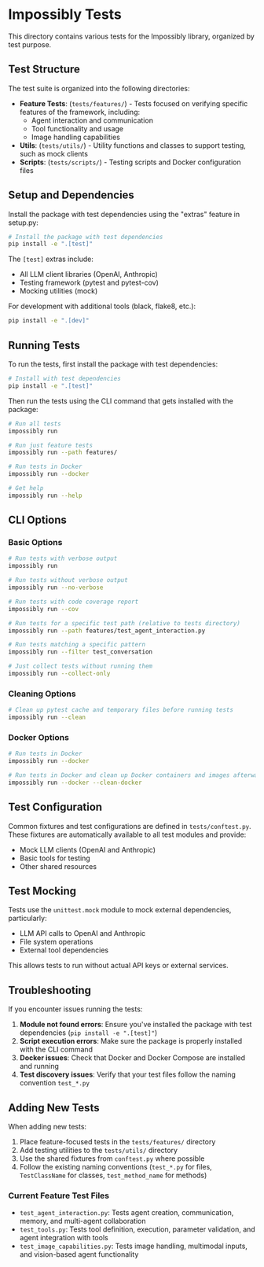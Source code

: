 # Impossibly Tests

This directory contains various tests for the Impossibly library, organized by test purpose.

## Test Structure

The test suite is organized into the following directories:

- **Feature Tests**: (`tests/features/`) - Tests focused on verifying specific features of the framework, including:
  - Agent interaction and communication
  - Tool functionality and usage
  - Image handling capabilities
- **Utils**: (`tests/utils/`) - Utility functions and classes to support testing, such as mock clients
- **Scripts**: (`tests/scripts/`) - Testing scripts and Docker configuration files

## Setup and Dependencies

Install the package with test dependencies using the "extras" feature in setup.py:

```bash
# Install the package with test dependencies
pip install -e ".[test]"
```

The `[test]` extras include:
- All LLM client libraries (OpenAI, Anthropic)
- Testing framework (pytest and pytest-cov)
- Mocking utilities (mock)

For development with additional tools (black, flake8, etc.):
```bash
pip install -e ".[dev]"
```

## Running Tests

To run the tests, first install the package with test dependencies:

```bash
# Install with test dependencies
pip install -e ".[test]"
```

Then run the tests using the CLI command that gets installed with the package:

```bash
# Run all tests
impossibly run

# Run just feature tests
impossibly run --path features/

# Run tests in Docker
impossibly run --docker

# Get help
impossibly run --help
```

## CLI Options

### Basic Options

```bash
# Run tests with verbose output
impossibly run

# Run tests without verbose output
impossibly run --no-verbose

# Run tests with code coverage report
impossibly run --cov

# Run tests for a specific test path (relative to tests directory)
impossibly run --path features/test_agent_interaction.py

# Run tests matching a specific pattern
impossibly run --filter test_conversation

# Just collect tests without running them
impossibly run --collect-only
```

### Cleaning Options

```bash
# Clean up pytest cache and temporary files before running tests
impossibly run --clean
```

### Docker Options

```bash
# Run tests in Docker
impossibly run --docker

# Run tests in Docker and clean up Docker containers and images afterward
impossibly run --docker --clean-docker
```

## Test Configuration

Common fixtures and test configurations are defined in `tests/conftest.py`. These fixtures are automatically available to all test modules and provide:

- Mock LLM clients (OpenAI and Anthropic)
- Basic tools for testing
- Other shared resources

## Test Mocking

Tests use the `unittest.mock` module to mock external dependencies, particularly:

- LLM API calls to OpenAI and Anthropic
- File system operations
- External tool dependencies

This allows tests to run without actual API keys or external services.

## Troubleshooting

If you encounter issues running the tests:

1. **Module not found errors**: Ensure you've installed the package with test dependencies (`pip install -e ".[test]"`)
2. **Script execution errors**: Make sure the package is properly installed with the CLI command
3. **Docker issues**: Check that Docker and Docker Compose are installed and running
4. **Test discovery issues**: Verify that your test files follow the naming convention `test_*.py`

## Adding New Tests

When adding new tests:

1. Place feature-focused tests in the `tests/features/` directory
2. Add testing utilities to the `tests/utils/` directory
3. Use the shared fixtures from `conftest.py` where possible
4. Follow the existing naming conventions (`test_*.py` for files, `TestClassName` for classes, `test_method_name` for methods)

### Current Feature Test Files

- `test_agent_interaction.py`: Tests agent creation, communication, memory, and multi-agent collaboration
- `test_tools.py`: Tests tool definition, execution, parameter validation, and agent integration with tools
- `test_image_capabilities.py`: Tests image handling, multimodal inputs, and vision-based agent functionality 